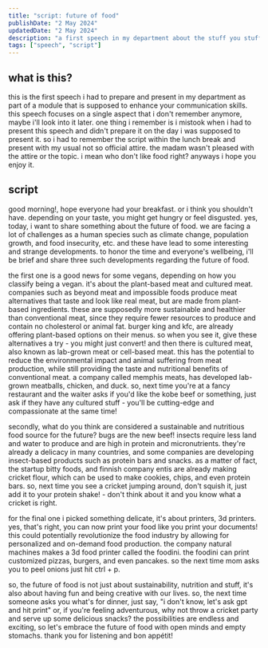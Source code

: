 ```yaml
---
title: "script: future of food"
publishDate: "2 May 2024"
updatedDate: "2 May 2024"
description: "a first speech in my department about the stuff you stuff in"
tags: ["speech", "script"]
---
```


## what is this?

this is the first speech i had to prepare and present in my department as part of a module that is supposed to enhance your communication skills. this speech focuses on a single aspect that i don't remember anymore, maybe i'll look into it later. one thing i remember is i mistook when i had to present this speech and didn't prepare it on the day i was supposed to present it. so i had to remember the script within the lunch break and present with my usual not so official attire. the madam wasn't pleased with the attire or the topic. i mean who don't like food right? anyways i hope you enjoy it.

## script

good morning!,
hope everyone had your breakfast. or i think you shouldn't have. depending on your taste, you might get hungry or feel disgusted. yes, today, i want to share something about the future of food. we are facing a lot of challenges as a human species such as climate change, population growth, and food insecurity, etc. and these have lead to some interesting and strange developments. to honor the time and everyone's wellbeing, i'll be brief and share three such developments regarding the future of food.

the first one is a good news for some vegans, depending on how you classify being a vegan. it's about the plant-based meat and cultured meat. companies such as beyond meat and impossible foods produce meat alternatives that taste and look like real meat, but are made from plant-based ingredients. these are supposedly more sustainable and healthier than conventional meat, since they require fewer resources to produce and contain no cholesterol or animal fat. burger king and kfc, are already offering plant-based options on their menus. so when you see it, give these alternatives a try - you might just convert! and then there is cultured meat, also known as lab-grown meat or cell-based meat. this has the potential to reduce the environmental impact and animal suffering from meat production, while still providing the taste and nutritional benefits of conventional meat. a company called memphis meats, has developed lab-grown meatballs, chicken, and duck. so, next time you're at a fancy restaurant and the waiter asks if you'd like the kobe beef or something, just ask if they have any cultured stuff - you'll be cutting-edge and compassionate at the same time!

secondly, what do you think are considered a sustainable and nutritious food source for the future? bugs are the new beef! insects require less land and water to produce and are high in protein and micronutrients. they're already a delicacy in many countries, and some companies are developing insect-based products such as protein bars and snacks. as a matter of fact, the startup bitty foods, and finnish company entis are already making cricket flour, which can be used to make cookies, chips, and even protein bars. so, next time you see a cricket jumping around, don't squish it, just add it to your protein shake! - don't think about it and you know what a cricket is right.

for the final one i picked something delicate, it's about printers, 3d printers. yes, that's right, you can now print your food like you print your documents! this could potentially revolutionize the food industry by allowing for personalized and on-demand food production. the company natural machines makes a 3d food printer called the foodini. the foodini can print customized pizzas, burgers, and even pancakes. so the next time mom asks you to peel onions just hit ctrl + p.

so, the future of food is not just about sustainability, nutrition and stuff, it's also about having fun and being creative with our lives. so, the next time someone asks you what's for dinner, just say, "i don't know, let's ask gpt and hit print" or, if you're feeling adventurous, why not throw a cricket party and serve up some delicious snacks? the possibilities are endless and exciting, so let's embrace the future of food with open minds and empty stomachs. thank you for listening and bon appétit!

